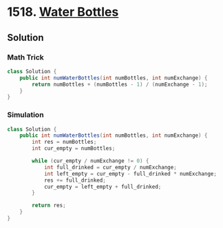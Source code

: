 # 1518. [Water Bottles](https://leetcode.com/problems/water-bottles/description/?envType=daily-question&envId=2024-07-07)

## Solution

### Math Trick
```java
class Solution {
    public int numWaterBottles(int numBottles, int numExchange) {
        return numBottles + (numBottles - 1) / (numExchange - 1);
    }
}
```

### Simulation
```java
class Solution {
    public int numWaterBottles(int numBottles, int numExchange) {
        int res = numBottles;
        int cur_empty = numBottles;

        while (cur_empty / numExchange != 0) {
            int full_drinked = cur_empty / numExchange;
            int left_empty = cur_empty - full_drinked * numExchange;
            res += full_drinked;
            cur_empty = left_empty + full_drinked;
        }

        return res;
    }
}
```
